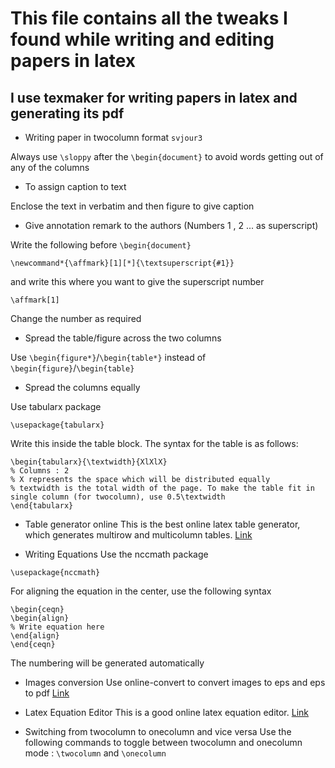  # This file contains all the tweaks I found while writing and editing papers in latex

## I use texmaker for writing papers in latex and generating its pdf 

* Writing paper in twocolumn format `svjour3`

Always use `\sloppy` after the `\begin{document}` to avoid words getting out of any of the columns

* To assign caption to text

Enclose the text in verbatim and then figure to give caption

* Give annotation remark to the authors (Numbers 1 , 2 ... as superscript)

Write the following before `\begin{document}`
```
\newcommand*{\affmark}[1][*]{\textsuperscript{#1}}
```
and write this where you want to give the superscript number
```
\affmark[1]
```
Change the number as required

* Spread the table/figure across the two columns

Use `\begin{figure*}`/`\begin{table*}` instead of `\begin{figure}`/`\begin{table}`

* Spread the columns equally 

Use tabularx package 
```
\usepackage{tabularx}
```
Write this inside the table block. The syntax for the table is as follows:
```
\begin{tabularx}{\textwidth}{XlXlX}
% Columns : 2 
% X represents the space which will be distributed equally
% textwidth is the total width of the page. To make the table fit in single column (for twocolumn), use 0.5\textwidth
\end{tabularx}
```

* Table generator online
This is the best online latex table generator, which generates multirow and multicolumn tables.
[Link](https://www.latex-tables.com/)

* Writing Equations 
Use the nccmath package
```
\usepackage{nccmath}
```
For aligning the equation in the center, use the following syntax
```
\begin{ceqn}
\begin{align}
% Write equation here
\end{align}
\end{ceqn}
```
The numbering will be generated automatically

* Images conversion
Use online-convert to convert images to eps and eps to pdf
[Link](https://image.online-convert.com/)

* Latex Equation Editor
This is a good online latex equation editor. [Link](https://www.tutorialspoint.com/latex_equation_editor.htm)

* Switching from twocolumn to onecolumn and vice versa
Use the following commands to toggle between twocolumn and onecolumn mode : `\twocolumn` and `\onecolumn`



